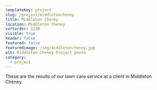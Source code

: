 ```yaml
---
templateKey: project
slug: /project/middletoncheney
title: Middleton Cheney
location: Middleton Cheney
sortorder: 1230
visible: true
header: false
featured: false
featuredimage: /img/middletoncheney.jpg
alt: Middleton Cheney Project photo
category:
  - project
---
```

These are the results of our lawn care service at a client in Middleton Cheney.
